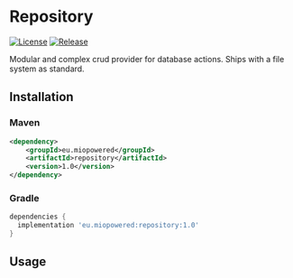 # Repository
[![License](https://img.shields.io/badge/License-MIT-blue.svg?style=flat-square)](https://opensource.org/licenses/MIT)
[![Release](https://jitpack.io/v/eu.miopowered/repository.svg?style=flat-square)](https://jitpack.io/#eu.miopowered/repository)

Modular and complex crud provider for database actions. Ships with a file system as standard.

## Installation

### Maven

```xml
<dependency>
    <groupId>eu.miopowered</groupId>
    <artifactId>repository</artifactId>
    <version>1.0</version>
</dependency>
```

### Gradle

```gradle
dependencies {
  implementation 'eu.miopowered:repository:1.0'
}
```

## Usage
